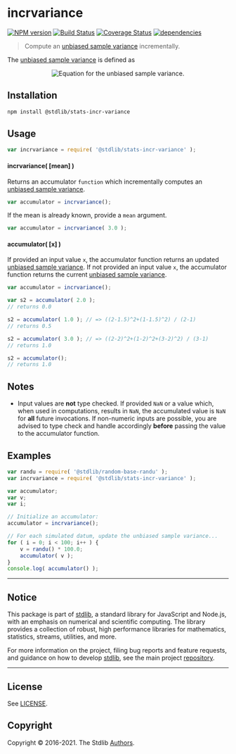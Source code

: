 <!--

@license Apache-2.0

Copyright (c) 2018 The Stdlib Authors.

Licensed under the Apache License, Version 2.0 (the "License");
you may not use this file except in compliance with the License.
You may obtain a copy of the License at

   http://www.apache.org/licenses/LICENSE-2.0

Unless required by applicable law or agreed to in writing, software
distributed under the License is distributed on an "AS IS" BASIS,
WITHOUT WARRANTIES OR CONDITIONS OF ANY KIND, either express or implied.
See the License for the specific language governing permissions and
limitations under the License.

-->

# incrvariance

[![NPM version][npm-image]][npm-url] [![Build Status][test-image]][test-url] [![Coverage Status][coverage-image]][coverage-url] [![dependencies][dependencies-image]][dependencies-url]

> Compute an [unbiased sample variance][sample-variance] incrementally.

<section class="intro">

The [unbiased sample variance][sample-variance] is defined as

<!-- <equation class="equation" label="eq:unbiased_sample_variance" align="center" raw="s^2 = \frac{1}{n-1} \sum_{i=0}^{n-1} ( x_i - \bar{x} )^2" alt="Equation for the unbiased sample variance."> -->

<div class="equation" align="center" data-raw-text="s^2 = \frac{1}{n-1} \sum_{i=0}^{n-1} ( x_i - \bar{x} )^2" data-equation="eq:unbiased_sample_variance">
    <img src="https://cdn.rawgit.com/stdlib-js/stdlib/27e2a43c70db648bb5bbc3fd0cdee050c25adc0b/lib/node_modules/@stdlib/stats/incr/variance/docs/img/equation_unbiased_sample_variance.svg" alt="Equation for the unbiased sample variance.">
    <br>
</div>

<!-- </equation> -->

</section>

<!-- /.intro -->

<section class="installation">

## Installation

```bash
npm install @stdlib/stats-incr-variance
```

</section>

<section class="usage">

## Usage

```javascript
var incrvariance = require( '@stdlib/stats-incr-variance' );
```

#### incrvariance( \[mean] )

Returns an accumulator `function` which incrementally computes an [unbiased sample variance][sample-variance].

```javascript
var accumulator = incrvariance();
```

If the mean is already known, provide a `mean` argument.

```javascript
var accumulator = incrvariance( 3.0 );
```

#### accumulator( \[x] )

If provided an input value `x`, the accumulator function returns an updated [unbiased sample variance][sample-variance]. If not provided an input value `x`, the accumulator function returns the current [unbiased sample variance][sample-variance].

```javascript
var accumulator = incrvariance();

var s2 = accumulator( 2.0 );
// returns 0.0

s2 = accumulator( 1.0 ); // => ((2-1.5)^2+(1-1.5)^2) / (2-1)
// returns 0.5

s2 = accumulator( 3.0 ); // => ((2-2)^2+(1-2)^2+(3-2)^2) / (3-1)
// returns 1.0

s2 = accumulator();
// returns 1.0
```

</section>

<!-- /.usage -->

<section class="notes">

## Notes

-   Input values are **not** type checked. If provided `NaN` or a value which, when used in computations, results in `NaN`, the accumulated value is `NaN` for **all** future invocations. If non-numeric inputs are possible, you are advised to type check and handle accordingly **before** passing the value to the accumulator function.

</section>

<!-- /.notes -->

<section class="examples">

## Examples

<!-- eslint no-undef: "error" -->

```javascript
var randu = require( '@stdlib/random-base-randu' );
var incrvariance = require( '@stdlib/stats-incr-variance' );

var accumulator;
var v;
var i;

// Initialize an accumulator:
accumulator = incrvariance();

// For each simulated datum, update the unbiased sample variance...
for ( i = 0; i < 100; i++ ) {
    v = randu() * 100.0;
    accumulator( v );
}
console.log( accumulator() );
```

</section>

<!-- /.examples -->


<section class="main-repo" >

* * *

## Notice

This package is part of [stdlib][stdlib], a standard library for JavaScript and Node.js, with an emphasis on numerical and scientific computing. The library provides a collection of robust, high performance libraries for mathematics, statistics, streams, utilities, and more.

For more information on the project, filing bug reports and feature requests, and guidance on how to develop [stdlib][stdlib], see the main project [repository][stdlib].

---

## License

See [LICENSE][stdlib-license].


## Copyright

Copyright &copy; 2016-2021. The Stdlib [Authors][stdlib-authors].

</section>

<!-- /.stdlib -->

<!-- Section for all links. Make sure to keep an empty line after the `section` element and another before the `/section` close. -->

<section class="links">

[npm-image]: http://img.shields.io/npm/v/@stdlib/stats-incr-variance.svg
[npm-url]: https://npmjs.org/package/@stdlib/stats-incr-variance

[test-image]: https://github.com/stdlib-js/stats-incr-variance/actions/workflows/test.yml/badge.svg
[test-url]: https://github.com/stdlib-js/stats-incr-variance/actions/workflows/test.yml

[coverage-image]: https://img.shields.io/codecov/c/github/stdlib-js/stats-incr-variance/main.svg
[coverage-url]: https://codecov.io/github/stdlib-js/stats-incr-variance?branch=main

[dependencies-image]: https://img.shields.io/david/stdlib-js/stats-incr-variance
[dependencies-url]: https://david-dm.org/stdlib-js/stats-incr-variance/main

[stdlib]: https://github.com/stdlib-js/stdlib

[stdlib-authors]: https://github.com/stdlib-js/stdlib/graphs/contributors

[stdlib-license]: https://raw.githubusercontent.com/stdlib-js/stats-incr-variance/main/LICENSE

[sample-variance]: https://en.wikipedia.org/wiki/Variance

</section>

<!-- /.links -->
